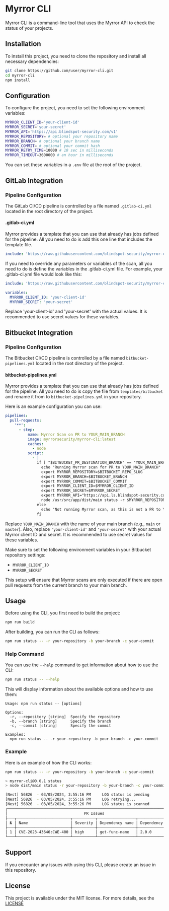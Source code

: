 # Myrror CLI

Myrror CLI is a command-line tool that uses the Myrror API to check the status of your projects.

## Installation

To install this project, you need to clone the repository and install all necessary dependencies:

```bash
git clone https://github.com/user/myrror-cli.git
cd myrror-cli
npm install
```

## Configuration

To configure the project, you need to set the following environment variables:

```bash
MYRROR_CLIENT_ID='your-client-id'
MYRROR_SECRET='your-secret'
MYRROR_API='https://api.blindspot-security.com/v1'
MYRROR_REPOSITORY= # optional your repository name
MYRROR_BRANCH= # optional your branch name
MYRROR_COMMIT= # optional your commit hash
MYRROR_RETRY_TIME=10000 # 10 sec in milliseconds
MYRROR_TIMEOUT=3600000 # an hour in milliseconds
```

You can set these variables in a `.env` file at the root of the project.

## GitLab Integration

### Pipeline Configuration

The GitLab CI/CD pipeline is controlled by a file named `.gitlab-ci.yml` located in the root directory of the project.

#### .gitlab-ci.yml

Myrror provides a template that you can use that already has jobs defined for the pipeline. All you need to do is add this one line that includes the template file.

```yaml
include: 'https://raw.githubusercontent.com/blindspot-security/myrror-cli/main/templates/gitlab/myrror-cli.gitlab-ci.yml'
```

If you need to override any parameters or variables of the scan, all you need to do is define the variables in the .gitlab-ci.yml file. For example, your .gitlab-ci.yml file would look like this:

```yaml
include: 'https://raw.githubusercontent.com/blindspot-security/myrror-cli/main/templates/gitlab/myrror-cli.gitlab-ci.yml'

variables:
  MYRROR_CLIENT_ID: 'your-client-id'
  MYRROR_SECRET: 'your-secret'
```

Replace 'your-client-id' and 'your-secret' with the actual values. It is recommended to use secret values for these variables.

## Bitbucket Integration

### Pipeline Configuration

The Bitbucket CI/CD pipeline is controlled by a file named `bitbucket-pipelines.yml` located in the root directory of the project.

#### bitbucket-pipelines.yml

Myrror provides a template that you can use that already has jobs defined for the pipeline. All you need to do is copy the file from `templates/bitbucket` and rename it from to `bitbucket-pipelines.yml` in your repository.

Here is an example configuration you can use:

```yaml
pipelines:
  pull-requests:
    '**':
      - step:
          name: Myrror Scan on PR to YOUR_MAIN_BRANCH
          image: myrrorsecurity/myrror-cli:latest
          caches:
            - node
          script:
            - |
              if [ "$BITBUCKET_PR_DESTINATION_BRANCH" == "YOUR_MAIN_BRANCH" ]; then
                echo "Running Myrror scan for PR to YOUR_MAIN_BRANCH"
                export MYRROR_REPOSITORY=$BITBUCKET_REPO_SLUG
                export MYRROR_BRANCH=$BITBUCKET_BRANCH
                export MYRROR_COMMIT=$BITBUCKET_COMMIT
                export MYRROR_CLIENT_ID=$MYRROR_CLIENT_ID
                export MYRROR_SECRET=$MYRROR_SECRET
                export MYRROR_API="https://api.ls.blindspot-security.com/v1"
                node /usr/src/app/dist/main status -r $MYRROR_REPOSITORY -b $MYRROR_BRANCH -c $MYRROR_COMMIT
              else
                echo "Not running Myrror scan, as this is not a PR to YOUR_MAIN_BRANCH"
              fi
```

Replace `YOUR_MAIN_BRANCH` with the name of your main branch (e.g., `main` or `master`). Also, replace `'your-client-id'` and `'your-secret'` with your actual Myrror client ID and secret. It is recommended to use secret values for these variables.

Make sure to set the following environment variables in your Bitbucket repository settings:

- `MYRROR_CLIENT_ID`
- `MYRROR_SECRET`

This setup will ensure that Myrror scans are only executed if there are open pull requests from the current branch to your main branch.

## Usage

Before using the CLI, you first need to build the project:

```bash
npm run build
```

After building, you can run the CLI as follows:

```bash
npm run status -- -r your-repository -b your-branch -c your-commit
```

### Help Command

You can use the `--help` command to get information about how to use the CLI:

```bash
npm run status -- --help
```

This will display information about the available options and how to use them:

```
Usage: npm run status -- [options]

Options:
  -r, --repository [string]  Specify the repository
  -b, --branch [string]      Specify the branch
  -c, --commit [string]      Specify the commit

Examples:
  npm run status -- -r your-repository -b your-branch -c your-commit
```

### Example

Here is an example of how the CLI works:

```bash
npm run status -- -r your-repository -b your-branch -c your-commit

> myrror-cli@0.0.1 status
> node dist/main status -r your-repository -b your-branch -c your-commit

[Nest] 56826  - 03/05/2024, 3:55:16 PM     LOG status is pending
[Nest] 56826  - 03/05/2024, 3:55:16 PM     LOG retrying...
[Nest] 56826  - 03/05/2024, 3:55:26 PM     LOG status is scanned
┌──────────────────────────────────────────────────────────────────────────────┐
│                                  PR Issues                                   │
├───┬────────────────────────┬──────────┬─────────────────┬────────────────────┤
│ № │ Name                   │ Severity │ Dependency name │ Dependency version │
├───┼────────────────────────┼──────────┼─────────────────┼────────────────────┤
│ 1 │ CVE-2023-43646:CWE-400 │ high     │ get-func-name   │ 2.0.0              │
└───┴────────────────────────┴──────────┴─────────────────┴────────────────────┘
```

## Support

If you encounter any issues with using this CLI, please create an issue in this repository.

## License

This project is available under the MIT license. For more details, see the [LICENSE](LICENSE)
